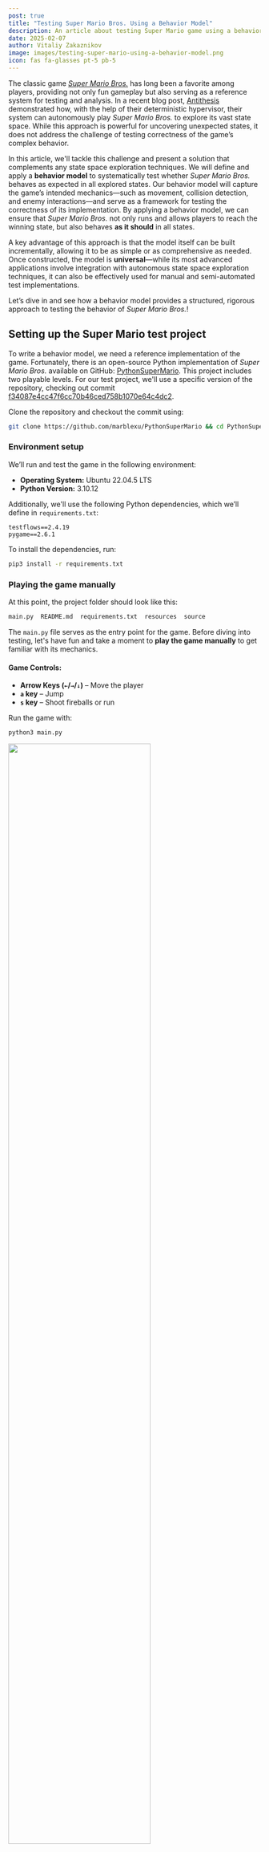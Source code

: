 ```yaml
---
post: true
title: "Testing Super Mario Bros. Using a Behavior Model"
description: An article about testing Super Mario game using a behavior model. 
date: 2025-02-07
author: Vitaliy Zakaznikov
image: images/testing-super-mario-using-a-behavior-model.png
icon: fas fa-glasses pt-5 pb-5
---
```


The classic game [*Super Mario Bros.*](https://en.wikipedia.org/wiki/Super_Mario_Bros.) has long been a favorite among players, providing not only fun gameplay but also serving as a reference system for testing and analysis. In a recent blog post, [Antithesis](https://antithesis.com/blog/sdtalk/) demonstrated how, with the help of their deterministic hypervisor, their system can autonomously play *Super Mario Bros.* to explore its vast state space. While this approach is powerful for uncovering unexpected states, it does not address the challenge of testing correctness of the game’s complex behavior.  

In this article, we'll tackle this challenge and present a solution that complements any state space exploration techniques. We will define and apply a **behavior model** to systematically test whether *Super Mario Bros.* behaves as expected in all explored states. Our behavior model will capture the game’s intended mechanics—such as movement, collision detection, and enemy interactions—and serve as a framework for testing the correctness of its implementation. By applying a behavior model, we can ensure that *Super Mario Bros.* not only runs and allows players to reach the winning state, but also behaves **as it should** in all states.<!-- more -->  

A key advantage of this approach is that the model itself can be built incrementally, allowing it to be as simple or as comprehensive as needed. Once constructed, the model is **universal**—while its most advanced applications involve integration with autonomous state space exploration techniques, it can also be effectively used for manual and semi-automated test implementations.  

Let’s dive in and see how a behavior model provides a structured, rigorous approach to testing the behavior of *Super Mario Bros.*!

## Setting up the Super Mario test project

To write a behavior model, we need a reference implementation of the game. Fortunately, there is an open-source Python implementation of *Super Mario Bros.* available on GitHub: [PythonSuperMario](https://github.com/marblexu/PythonSuperMario). This project includes two playable levels. For our test project, we'll use a specific version of the repository, checking out commit [f34087e4cc47f6cc70b46ced758b1070e64c4dc2](https://github.com/marblexu/PythonSuperMario/commit/f34087e4cc47f6cc70b46ced758b1070e64c4dc2).

Clone the repository and checkout the commit using:

```bash
git clone https://github.com/marblexu/PythonSuperMario && cd PythonSuperMario && git checkout f34087e4cc47f6cc70b46ced758b1070e64c4dc2
```

### Environment setup

We’ll run and test the game in the following environment:

- **Operating System:** Ubuntu 22.04.5 LTS
- **Python Version:** 3.10.12

Additionally, we'll use the following Python dependencies, which we’ll define in `requirements.txt`:

```text
testflows==2.4.19
pygame==2.6.1
```

To install the dependencies, run:

```bash
pip3 install -r requirements.txt
```

### Playing the game manually

At this point, the project folder should look like this:

```bash
main.py  README.md  requirements.txt  resources  source
```

The `main.py` file serves as the entry point for the game. Before diving into testing, let's have fun and take a moment to **play the game manually** to get familiar with its mechanics.

#### **Game Controls:**
- **Arrow Keys (`←`/`→`/`↓`)** – Move the player  
- **`a` key** – Jump  
- **`s` key** – Shoot fireballs or run  

Run the game with:

```bash
python3 main.py
```

<div class="text-center">
<img style="width: 75%" src="/images/testing-super-mario-using-a-behavior-model-pic-1.gif">
<div class="text-secondary text-bold"><br>Super Mario: Playing the game manually</div>
</div><br>

## Understanding the game architecture

Before we can integrate *PythonSuperMario* for testing, we need a basic understanding of its architecture. The game's execution starts in [source/main.py](https://github.com/marblexu/PythonSuperMario/blob/master/source/main.py), where the [main()](https://github.com/marblexu/PythonSuperMario/blob/master/source/main.py#L8) function initializes the game structure:

```python
def main():
    game = tools.Control()
    state_dict = {c.MAIN_MENU: main_menu.Menu(),
                  c.LOAD_SCREEN: load_screen.LoadScreen(),
                  c.LEVEL: level.Level(),
                  c.GAME_OVER: load_screen.GameOver(),
                  c.TIME_OUT: load_screen.TimeOut()}
    game.setup_states(state_dict, c.MAIN_MENU)
    game.main()
```

### Game as a state machine

The game is implemented as an explicit **state-driven system**, where different **states** represent major phases of execution. These include:

- **[MAIN_MENU](https://github.com/marblexu/PythonSuperMario/blob/master/source/states/main_menu.py#L9)** – The game's main menu.
- **[LOAD_SCREEN](https://github.com/marblexu/PythonSuperMario/blob/master/source/states/load_screen.py#L7)** – The load screen.
- **[LEVEL](https://github.com/marblexu/PythonSuperMario/blob/master/source/states/level.py#L11)** – The active gameplay state where the player interacts with the game world.
- **[GAME_OVER](https://github.com/marblexu/PythonSuperMario/blob/master/source/states/load_screen.py#L39)** – The state when the player loses all lives.
- **[TIME_OUT](https://github.com/marblexu/PythonSuperMario/blob/master/source/states/load_screen.py#L50)** – The state when the level timer runs out (a type of load screen).

<div class="text-center">
<img style="width: 75%" src="/images/testing-super-mario-using-a-behavior-model-pic-2.png">
<div class="text-secondary text-bold"><br>Super Mario: State Classes</div>
</div><br>


Each of these is a subclass of the [State class](https://github.com/marblexu/PythonSuperMario/blob/master/source/tools.py#L15), which implements the state machine architecture. The transitions between states are managed using the [`next` attribute](https://github.com/marblexu/PythonSuperMario/blob/master/source/tools.py#L20), which determines the upcoming game state.

### The actual game states

However, these states are actually not states but represent clusters of **states**, each of which contains its own **actual states**. These **actual states** are defined by the specific values of the attributes of these `State` classes. You can think of them like shown in the following diagram. However, the transition edges between states are relative. In the real system, we don't really know which transitions are possible. Some of these transitions might be a bug!

<div class="text-center">
<img style="width: 75%" src="/images/testing-super-mario-using-a-behavior-model-pic-3.png">
<div class="text-secondary text-bold"><br>Super Mario: Clusters of States (transition lines are random)</div>
</div><br>

#### The MAIN_MENU state class

For example, the **[MAIN_MENU](https://github.com/marblexu/PythonSuperMario/blob/master/source/states/main_menu.py#L9)** `State class` defines many states, determined by its attributes, such as:

- **`persist`** – Stores persistent game information that is [passed between states](https://github.com/marblexu/PythonSuperMario/blob/master/source/tools.py#L62) during transitions. It contains:
  - `COIN_TOTAL`, `SCORE`, `LIVES`, `TOP_SCORE`, `CURRENT_TIME`, `LEVEL_NUM`, `PLAYER_NAME`
- **`game_info`** – Holds the current game's information (set equal to `persist`).
- **`overhead_info`** – Manages the display of overhead game information, initialized as an instance of the `Info` class with `game_info` and `MAIN_MENU` as parameters.
- **`viewport`** – Manages the visible portion of the game world in the main menu.
- **`background`** – Handles the background setup for the main menu; initialized in the `setup_background()` method.
- **`player_list` and `player_index`** – Represent the selectable player characters in the main menu; initialized in the `setup_player()` method.
- **`cursor`** – Manages the menu selection cursor; initialized in the `setup_cursor()` method.

These attributes are primarily initialized in the [`startup()` method](https://github.com/marblexu/PythonSuperMario/blob/master/source/states/main_menu.py#L21), which is called when the `Menu` class is instantiated.

A crucial detail to note is that **the game does not have just five states**! In reality, the number of possible states is far greater because each `State` class has multiple attributes whose values define distinct actual states. 

> Don't be misled by the class name `State`, which can create confusion—it does not represent a singular game state but rather a structure that implements multiple possible states through its attributes.

Understanding this distinction is key to bridging the gap between the code and the state machine representation of the system under test. Effective testing relies on exploring as many states and transitions of this state machine as possible to ensure comprehensive coverage.


#### The LEVEL state class

The **MAIN_MENU** `State class` has a lot of attributes, but as expected the **[LEVEL](https://github.com/marblexu/PythonSuperMario/blob/master/source/states/level.py#L11)** `State class` that implements the actual
gameplay is even more complex as can be judged by its [startup() method](https://github.com/marblexu/PythonSuperMario/blob/master/source/states/level.py#L16) which initializes this class and sets the attributes that implements possible state that this class implements.

```python
 def startup(self, current_time, persist):
    self.game_info = persist
    self.persist = self.game_info
    self.game_info[c.CURRENT_TIME] = current_time
    self.death_timer = 0
    self.castle_timer = 0
    
    self.moving_score_list = []
    self.overhead_info = info.Info(self.game_info, c.LEVEL)
    self.load_map()
    self.setup_background()
    self.setup_maps()
    self.ground_group = self.setup_collide(c.MAP_GROUND)
    self.step_group = self.setup_collide(c.MAP_STEP)
    self.setup_pipe()
    self.setup_slider()
    self.setup_static_coin()
    self.setup_brick_and_box()
    self.setup_player()
    self.setup_enemies()
    self.setup_checkpoints()
    self.setup_flagpole()
    self.setup_sprite_groups()
```

Here's a brief overview of its key functions:

* **Initialize Game Information**: It assigns the `persist` dictionary to both `self.game_info` and `self.persist`, ensuring that persistent game data is maintained and can be passed across states.

* **Reset Timers**: Adds and initializes `death_timer` and `castle_timer` to `0`, preparing these timers for the level.

* **Initialize Overhead Display Information**: Sets up the overhead display information for the level.

* **Load Level Assets**: It calls several setup methods to load and initialize various level components, including:

    * `load_map()`: Loads the level map data.
    * `setup_background()`: Prepares the background graphics.
    * `setup_maps()`: Configures additional map settings.
    * `setup_collide()`: Sets up collision detection for ground and steps.
    * `setup_pipe()`: Initializes pipes within the level.
    * `setup_slider()`: Sets up sliding platforms or elements.
    * `setup_static_coin()`: Places static coins in the level.
    * `setup_brick_and_box()`: Configures bricks and boxes.
    * `setup_player()`: Initializes the player character.
    * `setup_enemies()`: Spawns enemies in the level.
    * `setup_checkpoints()`: Establishes checkpoints for progress tracking.
    * `setup_flagpole()`: Sets up the flagpole at the end of the level.
    * `setup_sprite_groups()`: Organizes sprites into groups for efficient management. Where a **sprite** is a 2D image or animation used in video games to represent characters, objects, and other visual elements. 

By executing these steps, the startup method ensures that all necessary components and settings are properly initialized defining the initial state, allowing the level to function correctly within the game.
The large number of possible states allowed by the **LEVEL** `State class` is what makes testing
the game a challenge. Nonetheless, the state-driven architecture of the game is clearly evident. 

The game's state-driven code architecture is well-aligned with **behavior model-based testing**, where **behavior** is defined as a sequence of states. Our model will compute the expected values in the **current state** based on the sequence of **previous states** (the system’s history). By leveraging this structure, we can systematically validate that the game behaves as intended as the game transitions between states.

> Note that state machine representation applies in general to any software even when the implementation
is not explicitly defined using state-driven code.

### The game loop and state transitions

The transition of game states is handled by the [`Control` class](https://github.com/marblexu/PythonSuperMario/blob/master/source/tools.py#L35), which defines the frames per second (FPS) — the theoretical [frequency](https://github.com/marblexu/PythonSuperMario/blob/master/source/tools.py#L78) at which the game loop executes.

The [game loop](https://github.com/marblexu/PythonSuperMario/blob/master/source/tools.py#L73) itself is very simple as shown below:

```python
    def main(self):
        while not self.done:
            self.event_loop()
            self.update()
            pg.display.update()
            self.clock.tick(self.fps)
```

The game loop operates in discrete time steps, where each tick of the clock produces a new frame. The FPS value determines the number of frames generated per second, with each frame representing the game's state at a specific point in time. While the game might appear to run continuously, it is actually discrete, advancing in small, well-defined steps. Here is a graphical representation of the loop’s actions along with their descriptions:

<div class="text-center">
<img style="width: 75%" src="/images/testing-super-mario-using-a-behavior-model-pic-4.png">
<div class="text-secondary text-bold"><br>Super Mario: Game Loop</div>
</div><br>

This is crucial for testing because the game’s behavior at any moment is fully determined by the current frame state. Therefore, testing must account for the fact that all animations, inputs, and events are processed frame-by-frame, and a **behavior model** must accurately observe and validate the correctness of the state for each frame.

## Wiring up test actions

Now, having good understanding of the underlying game code architecture,
we are ready to wire up test actions that we'll enable us to test the game.
Let's compile a list of actions that we need for testing!

### Starting and stopping the game

For obvious reasons the first test action is to be able to start and stop the game.
When we start the game, we also want to be able to wait for the game
to be ready to play which means that we want to pass the `MAIN_MENU` states and
enter the first `LEVEL` state. It also makes sense to always cleanly
stop the game using `pygame.quit()` call, so we'll define this action as
a [Given with yield](https://testflows.com/handbook/#Given-With-yield) step that supports combining setup and clean up in one step.  

Most of the code to implement this action will be similar to the game's [main() function found in source/main.py](https://github.com/marblexu/PythonSuperMario/blob/master/source/main.py#L8). We'll just add `yield`ing the game's object, clean up using `pygame.quit()` call and call to `wait_ready(game)` to enter playable state with the default Mario player selected. The stubs for the `start()` and `wait_ready()` actions will be the following: 

```python
@TestStep(When)
def wait_ready(self, game, seconds=3):
    """Wait for game to be loaded and ready."""
    pass

@TestStep(Given)
def start(self, ready=True):
    """Start the game and wait for it to be ready."""
    pass
```

### Controlling the game

When we actually try implementing the above actions, we'll quickly come to a realization that the default game's [**`Control` class**](https://github.com/marblexu/PythonSuperMario/blob/master/source/tools.py#L35) will need to be modified to allow testing the game
at frame by frame level. This is because we need the ability to do the following:

- Control and capture **frame-by-frame game states**, advancing and storing states for validation.
- Manage **keypress events**, allowing programmatic as well as manual control of the player.
- Detect **objects** visible on the screen as well as overlay custom graphics for easy debugging.

We'll accomplish this using the custom **`Control` class** that will use the original class as the base, and create the new **`Vision` class** (from `vision.py`) to handle graphical object detection and overlaying on the screen.

Here is shortened version of custom **`Control` class** `__init__` method that adds extra attributes:

- **`fps`** ability to set custom frame rate
- **`keys`** set to our custom **`Keys` class** to store and look up pressed keys
- **`vision`** instance of the **`Vision` class** to detect objects draw on the screen
- **`behavior`** list of frame states, previous and current, that tests and **behavior model** can use
- **`play`** handle to the generator function that allows to control game advancement at the frame level
- **`manual`** flag to enable manual game play inside a test that we'll use to allow manual testing of the **behavior model**

```python
class Control(tools.Control):
    def __init__(self, fps=60, *args, **kwargs):
        super().__init__(*args, **kwargs)
        self.fps = fps
        self.keys = Keys()
        self.vision = Vision(self)
        self.behavior = []
        self.play = None
        self.manual = False
```

The other important part is the customized **`main()` method**
that is converted to a generator to control the game loop and
advance it step by step using the **[next](https://docs.python.org/3/library/functions.html#next)** function applied
to the **`play`** attribute that stores the generator object.
Therefore, **`next(game.play)`** will allow us move the game to the next frame.
It also calls the **`Vision` class** instance's **`detect()` method** to detect
currently visible game objects as well as creates and appends the new **`BehaviorState`** to the **`behavior` list** to store previous
and current frame states. 

```python
    def main(self):
        """Main game loop."""
        def _main():
            while not self.done:
                self.event_loop()
                self.update()
                self.vision.detect()
                self.behavior.append(
                    BehaviorState(self.keys, self.vision.boxes, self.vision.viewport)
                )
                yield self
                pg.display.update()
                self.clock.tick(self.fps)
        self.play = _main()
```

The above **`Control` class** allows us to implement the **`play()` action** below
where we can advance the game either by specifying time in seconds
or the number of frames.

```python
def play(game, seconds=1, frames=None):
    """Play the game for the specified number seconds or frames."""
    if frames is None:
        frames = seconds * game.fps

    for i in range(frames):
        next(game.play)
```

### Detecting game objects and drawing boxes around them

Ability to detect game objects and their positions is critical to game testing. To make games interesting they have quite a variety of them and *Super Mario Bros.* is no exception. We've already seen that in the **`Control` class** we've added **`vision` attribute** set to an instance of the **`Vision` class**. The **`Vision` class** is exactly what implements object detection as well as ability to draw on a screen that can be used in debugging our tests. 

Here is the **`__init__` method** of the class: 

```python
class Vision:
    """Gave vision."""
    def __init__(self, game):
        self.game = game
        self.boxes = {}
        self.viewport = pg.Rect(0, 0, 0, 0)
```

It only has three attributes:

- **`game`** - a handle to the game's **`Control` object** (used for convenience)
- **`boxes`** - stores the detected game objects. It is called *boxes* because the bounds of each object in the game is defined by a rectangular box or specifically **[pygame.Rect](https://www.pygame.org/docs/ref/rect.html)** object which defines the position of the object in the game.
- **`viewport`** - stores an object that defines the chunk of the game level that can be currently seen on the screen

The method that is responsible for object detects is called the **`detect()`**.

```python
   def detect(self):
        """Detect visible game elements."""
        self.boxes = self.get_visible()
        if self.boxes:
            self.viewport = self.game.state.viewport
        return self
```

It is very simple as the heavy lifting is done in the **`get_visible()` method**
which returns a list of visible elements in the current viewport. If any object
was detected then the **`viewport`** attribute is set to the current viewport.

In order to obtain the list of visible objects, the **`get_visible()` method**
introspects the **`self.game.state`** and pull out any attribute
that is of **[pygame.sprite.Sprite](https://www.pygame.org/docs/ref/sprite.html#pygame.sprite.Sprite)** or **[pygame.sprite.Group](https://www.pygame.org/docs/ref/sprite.html#pygame.sprite.Group)** type. Where in PyGame, the **sprite.Sprite** is used for visible game objects and **sprite.Group** is used for holding and managing a group of Sprite objects.

The detected objects are saved in **`boxes`** attribute of the **`BehaviorState` objects** which are added to the **`game.behavior` attribute** which holds a list of them.

All this machinery is used to implement the **`get_elements`** and **`get_element`**
actions. 

```python
def get_elements(game, name, frame=-1):
    """Get elements by name in the specified frame, default: -1 (current frame)."""
    return game.behavior[frame].boxes[name]
```

```python
def get_element(game, name, frame=-1):
    """Get element by name in the specified frame, default: -1 (current frame)."""
    return get_elements(game, name, frame)[0]
```

For easier visual debugging, the **`Vision` class** also provides the **`overlay()` method** that can be used to draw boxes around elements. For example,
we can draw a colored box around Mario to visually mark its detected position in the test. The **`overlay`** action then just provides a convenient wrapper
around calling this method.

```python
def overlay(game, elements, color=Vision.color["red"]):
    """Overlay boxes around elements on the screen."""
    game.vision.overlay(boxes=[element.box for element in elements], color=color)
```


### Simulating keypresses

The last set of actions are for controlling keypresses supported by the game.
A single key press consists of posting `KEYDOWN` and `KEYUP` events.
We also need the ability to keep the key down for some period of time and
therefore the low-level **`simulate_keypress`** is implemented as context manager. 

```python
@contextmanager
def simulate_keypress(key):
    """Simulate a key press and release event for the given key."""
    pg.event.post(pg.event.Event(pg.KEYDOWN, key=key))
    yield
    pg.event.post(pg.event.Event(pg.KEYUP, key=key))
```

Using the **`simulate_keypress`** low-level action we can implement all necessary
player actions such as pressing:

- **Enter** key (activate selection like when selecting a player type)

  ```python
  def press_enter():
     """Press the enter key."""
     return simulate_keypress(key=keys["enter"])
  ```

- **`→` (right)** key (move right)

  ```python
  def press_right():
      """Press the right arrow key."""
      return simulate_keypress(key=keys["right"])
  ```

- **`←` (left)** key (move left)

  ```python
  def press_left():
      """Press the left arrow key."""
      return simulate_keypress(key=keys["left"])
  ```

- **`↓` (down)** key (move down like when entering a pipe)

  ```python
  def press_down():
      """Press the down arrow key."""
      return simulate_keypress(key=keys["down"])
  ```

- **`a` (up)** key (short or, if pressed continously, long jump)

  ```python
  def press_jump():
      """Press the jump key."""
      return simulate_keypress(key=keys["jump"])
  ```

- **`s` (action)** key - (perform an action like running or throwing a fireball)

  ```python
  def press_action():
      """Press the action key."""
      return simulate_keypress(keys["action"])
  ```


## Checking basic movements using classical auto tests

With all these test actions in hand we are ready to start testing.
First, we can write a few simple classic tests and then off we go to developing
a **behavior model** that we can use with manual, semi-automated, or any sort of automated testing.

### Moving right test

Alright, let’s kick things off with a simple but essential test: checking if Mario — called the **`player`** element in the game — actually moves **right** when we press the right key. Because let’s be honest, if Mario can’t move right, "Houston we got a problem"!

Here is our simple plan for the test:

1. **Start the game** – Enter the level starting state.
2. **Get Mario’s starting position** – Where is he standing before we do anything?
3. **Press the right key** – Hold it for **one second**.
4. **Check where Mario ended up** – Where is Mario standing now?
5. **Verify the result** – If his **x-coordinate increased**, he did moved right! 🎉

Here is the test code that uses our handy test actions:

```python
@TestScenario
def scenario(self):
    """Check Mario can move right."""

    with Given("start the game"):
        game = actions.game.start()

    with And("get Mario's start position"):
        mario_start = actions.game.get_element(game, "player")

    with When("press the right key for 1 second"):
        with actions.game.press_right():
            actions.game.play(game, seconds=1)

    with And("get Mario's end position"):
        mario_end = actions.game.get_element(game, "player")

    with Then("check Mario moves right"):
        assert mario_end.box.x > mario_start.box.x, error()
```

If Mario **doesn’t move**, we’ll know something’s off. But if everything works, our test passes. Here's a video of this test in action with the red boxes added to Mario's start and end positions for visual confirmation.

<div class="text-center">
<img style="width: 75%" src="/images/testing-super-mario-using-a-behavior-model-pic-5.gif">
<div class="text-secondary text-bold"><br>Super Mario: Move Right Classic Test</div>
</div><br>

### Moving left test

Similarly, we can easily implement a test to check if Mario moves **left** when
we press the left key. However, before we add another test, I'll update my main
**`Feature`** module and move starting the game step there so that we don't have
to start and stop the game for each test. My feature will now look like this:

```python
@TestFeature
def regression(self):
    """Run tests for the Super Mario Bros. game."""

    with Given("start the game"):
        self.context.game = actions.game.start()

    Scenario(run=load("tests.move_right", "scenario"))
    Scenario(run=load("tests.move_left", "scenario"))
```

Again, the important part is that I'll share the game between my two tests.
As expected, the moves **left** test is similar to the moves **right** test as shown below.

```python
@TestScenario
def scenario(self):
    """Check Mario can move left in the game."""
    game = self.context.game

    with Given("get Mario's start position"):
        mario_start = actions.game.get_element(game, "player")

    with When("press the left key for 1 second"):
        with actions.game.press_left():
            actions.game.play(game, seconds=1)

    with And("get Mario's end position"):
        mario_end = actions.game.get_element(game, "player")

    with Then("check Mario moves left"):
        assert mario_end.box.x < mario_start.box.x, error()
```

Here is a video of the test:

<div class="text-center">
<img style="width: 75%" src="/images/testing-super-mario-using-a-behavior-model-pic-6.gif">
<div class="text-secondary text-bold"><br>Super Mario: Move Left Classic Test</div>
</div><br>

However, now that we share the game between two tests we see that while
move **left** test is working and passing, Mario does not move to the left the same
distance as he did in our moves **right** test. Why? Well, because the game is not
in the starting state and Mario has some velocity given by the moves **right** test before we press the left key in our move **left** test! So, this is interesting
and shows that by adding optimization of sharing the same instance of the game between tests our tests have different initial states. Therefore, our moves **left** test is actually a **moves-left-after-moving-right** test. The only reason why our
assertion is passing is that it tests for a very broad proposition of the **x-coordinate** being larger or smaller based on the direction of the movement.

### Jumping test

By now you get the idea of how classical tests can be written. But for fun, I can't resist, so let's quickly look at the **jump** test. We'd love to see Mario jump!

Here is the test when we press the jump key for 1 second and then assert
that the end **y-coordinate** is smaller that the start **y-coordinate**.
Why? Because screen's **y-coordinates** start at 0 on the top and increase going down. 

```python
@TestScenario
def scenario(self):
    """Check Mario can jump in the game."""
    game = self.context.game

    with Given("get Mario's start position"):
        mario_start = actions.game.get_element(game, "player")

    with When("press the jump key for 1 second"):
        with actions.game.press_jump():
            actions.game.play(game, seconds=1)

    with And("get Mario's end position"):
        mario_end = actions.game.get_element(game, "player")

    with Then("check Mario moves up"):
        assert mario_end.box.y < mario_start.box.y, error()
```

Here is the video of the test:

<div class="text-center">
<img style="width: 75%" src="/images/testing-super-mario-using-a-behavior-model-pic-7.gif">
<div class="text-secondary text-bold"><br>Super Mario: Jump For 1 Second Classic Test</div>
</div><br>

Wait, but the Mario's end position looks like is a ground level because he
hits the left level boundary because he had an initial left velocity (because of the previous move **left** test) and moreover the jump movement does not mean that
Mario will stay up in the air if we press the jump key for some time.
Press it long enough and Mario will be pulled by the game's physics (the gravity)
back down! So why does the test pass? It just happens that the end position
is 2 y-pixels off from the starting position. This means that testing the jump move is tricky! The behavior is actually more complex. Also, note that Mario is jumping to the left because of the velocity in the left direction given by the previous move **left**
test. This means that there is x or y velocity that needs to be considered, and the gravity pull causes Mario's position in the air to change. This behavior is more complex that one would initially would think.

Having identified these issues, but still wanting to keep our assertion simple,
we modify test's action to hold the jump key for 0.2 seconds instead of 1.

```python
        with When("press the jump key for 0.2 seconds"):
            with actions.game.press_jump():
                actions.game.play(game, seconds=0.2)
```

Here is what we have now:

<div class="text-center">
<img style="width: 75%" src="/images/testing-super-mario-using-a-behavior-model-pic-8.gif">
<div class="text-secondary text-bold"><br>Super Mario: Jump For 0.2 Seconds Classic Test</div>
</div><br>

Our simple assertion will now pass with confidence! However, checking the complexity of
the full jumping move is non-trivial. Actually, if we think about the moves **right** and moves **left** tests they also did not account for initial position and velocity as well as any obstacles we could have run into or even being killed by the enemy!
This is what makes game testing so fun. The behavior is very interesting. Nonetheless, we've shown that we could make simple assertions work, and they are useful but are not precise enough to capture the game's physics of the movements.

## The theory behind behavior models

Before we start writing our **behavior model** we need to understand its power and properties so knowing the underlying theory will help to understand why it works and why it works well.

At its core, a **behavior model** is a practical method of describing how a system should behave using a programming language. The behavior consists of two fundamental parts:

1. Assertions about expected state transitions
2. Assertions about expected temporal properties

The first part directly maps to the *transition relation* in formal state machine theory, which is typically expressed as a **predicate**. 
State machines expressed as a predicate-based transition relation is the foundation of tools like [TLA+](https://lamport.azurewebsites.net/tla/tla.html).

The second part allows the model to assert that the system's behavior adheres to **time-dependent constraints**, meaning that certain properties must hold over a sequence of states rather than just in one state. The reason why a **behavior model** can also cover temporal properties is because it has access to a sequence of previous states (the history) and  unlike simple state transitions, which only check if the system moves correctly from one state to the next, **temporal properties** require considering the **history of states** leading up to the current moment.

### Expressing transition relations

The first key component of the model is the ability to define the **transition relation** {% katex %}R{% endkatex %}, which describes how the system moves from one state to the next. This relation can be **expressed as a predicate**.

> A **predicate** is a logical statement that contains variables and **becomes a proposition** when specific values are assigned to those variables.

In mathematical terms, the transition relation is defined as:

> {%katex%} R(s, s') \equiv \bigvee_{i=0}^n \varphi_i(s, s') {%endkatex%}

This means that the transition relation {%katex%}R{%endkatex%} is a **logical OR** of different predicate functions

> {% katex %}\varphi_i(s, s'){% endkatex %}

where each predicate function specifies how the system transitions from a given state {%katex%}s{%endkatex%} to the next state {%katex%}s'{%endkatex%}. 

If mathematical notation feels intimidating, this can be understood in Python as a collection of independent transition rules:

```python
def R(s, s_prime):
    return phi_0(s, s_prime) or phi_1(s, s_prime) or ... or phi_n(s, s_prime)
```

### Expressing temporal properties

The second key feature of behavior models is that they have access to the **full sequence of previous states**, not just the current state. This allows them to express **temporal properties**—rules that depend not only on the present state but also on **how the system arrived at that state**.

For example, a behavior model can assert properties such as:

* *"Mario must have collected a mushroom before transforming into Super Mario."*
* *"If Mario has invincibility, it should last for exactly 10 seconds."*
* *"An enemy must first appear on-screen before it can interact with Mario."*

These properties go beyond simple state-to-state transitions and encode **history-dependent behaviors**, which are essential in real-world systems.

### Behavior models are scalable!

Composability of transition relations and temporal properties allows partial models.
A key advantage of the transition relation {% katex %}R{% endkatex %} is that **behavior models can be built incrementally**! Since the transition relation is expressed as a **disjunction (OR) of multiple predicates**, each individual {% katex %}\varphi_i(s, s'){% endkatex %} can be modeled **separately**, without needing the full system behavior upfront.

Additionally, each predicate {% katex %}\varphi_i(s, s'){% endkatex %} is itself composed of **smaller conjunctive conditions** (logical AND statements), which describe:

* **Preconditions** – What must be true before the transition.
* **State updates** – How variables change in the next state.

This means that:

> * The behavior model can partially capture some predicates and still remain valid.
> * The model’s accuracy can be incrementally improved by adding or refining transition predicates.
> * Even an **incomplete model** can still detect deviations, allowing for **flexible testing**.

The same applies to **temporal properties**, which can also be combined using **disjunction (OR)**. This means we can incrementally add temporal constraints as needed, without requiring a complete specification upfront. For example:
We may initially check that *Mario becomes invincible after touching a star*.
Later, we can refine the model by adding a time constraint that ensures invincibility *lasts exactly 10 seconds*. Further refinements could add a rule that *Mario must flash before invincibility wears off*.

By refining the model over time, we can **improve its accuracy incrementally**, without requiring a complete specification upfront. This **makes behavior-model-based testing scalable**, allowing the model to be as simple or as complex as needed to match the system’s actual behavior.

## The behavior model

## Modeling movement

## Plugging the model into our classic tests

## Testing the model using manual test

## Modeling collision detection

## Modeling enemy interaction

## So, is the autonomous state exploration enough?

## Conclusion

